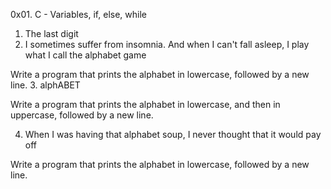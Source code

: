 
0x01. C - Variables, if, else, while
1. The last digit
2.  I sometimes suffer from insomnia. And when I can't fall asleep, I play what I call the alphabet game

Write a program that prints the alphabet in lowercase, followed by a new line.
3. alphABET

Write a program that prints the alphabet in lowercase, and then in uppercase, followed by a new line.


4. When I was having that alphabet soup, I never thought that it would pay off

Write a program that prints the alphabet in lowercase, followed by a new line.
